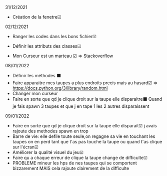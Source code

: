 31/12/2021
- Création de la fenetre☑	

02/12/2021
- Ranger les codes dans les bons fichier☑	
- Définir les attributs des classes☑	

- Mon Curseur est un marteau ☑ => Stackoverflow

08/01/2022
- Définir les méthodes ⬛
- Faire apparaitre mes taupes a plus endroits precis mais au hasard☑ => https://docs.python.org/3/library/random.html
- Changer mon curseur  
- Faire en sorte que qd je clique droit sur la taupe elle disparaitre⬛ Quand je fais spawn 3 taupes et que j en tape 1 les 2 autres disparaissent

09/01/2022
- Faire en sorte que qd je clique droit sur la taupe elle disparait☑ j avais rajoute des methodes spawn en trop
- Barre de vie: elle defile toute seule,on regagne sa vie en touchant les taupes on en perd tant que t'as pas touche la taupe ou quand t'as clique sur l'écran☑
- Améliorer la qualité visuel du jeu☑
- Faire qu a chaque erreur de clique la taupe change de difficulte☑ 
- PROBLEME mineur les hps de nes taupes qui se comportent bizzarement MAIS cela rajoute clairement de la difficulte
